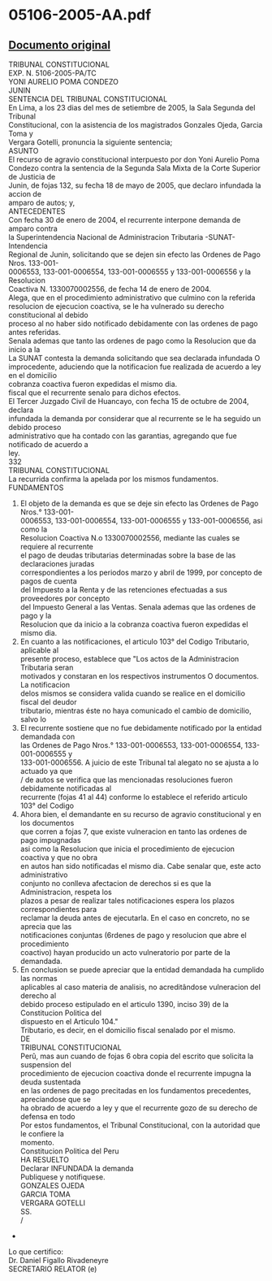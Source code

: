 
05106-2005-AA.pdf
=================
  
[Documento original](https://tc.gob.pe/jurisprudencia/2006/05106-2005-AA.pdf)  
---  
TRIBUNAL CONSTITUCIONAL  
EXP. N. 5106-2005-PA/TC  
YONI AURELIO POMA CONDEZO  
JUNIN  
SENTENCIA DEL TRIBUNAL CONSTITUCIONAL  
En Lima, a los 23 dias del mes de setiembre de 2005, la Sala Segunda del Tribunal  
Constitucional, con la asistencia de los magistrados Gonzales Ojeda, Garcia Toma y  
Vergara Gotelli, pronuncia la siguiente sentencia;  
ASUNTO  
El recurso de agravio constitucional interpuesto por don Yoni Aurelio Poma  
Condezo contra la sentencia de la Segunda Sala Mixta de la Corte Superior de Justicia de  
Junin, de fojas 132, su fecha 18 de mayo de 2005, que declaro infundada la accion de  
amparo de autos; y,  
ANTECEDENTES  
Con fecha 30 de enero de 2004, el recurrente interpone demanda de amparo contra  
la Superintendencia Nacional de Administracion Tributaria -SUNAT- Intendencia  
Regional de Junin, solicitando que se dejen sin efecto las Ordenes de Pago Nros. 133-001-  
0006553, 133-001-0006554, 133-001-0006555 y 133-001-0006556 y la Resolucion  
Coactiva N. 1330070002556, de fecha 14 de enero de 2004.  
Alega, que en el procedimiento administrativo que culmino con la referida  
resolucion de ejecucion coactiva, se le ha vulnerado su derecho constitucional al debido  
proceso al no haber sido notificado debidamente con las ordenes de pago antes referidas.  
Senala ademas que tanto las ordenes de pago como la Resolucion que da inicio a la  
La SUNAT contesta la demanda solicitando que sea declarada infundada O  
improcedente, aduciendo que la notificacion fue realizada de acuerdo a ley en el domicilio  
cobranza coactiva fueron expedidas el mismo dia.  
fiscal que el recurrente senalo para dichos efectos.  
El Tercer Juzgado Civil de Huancayo, con fecha 15 de octubre de 2004, declara  
infundada la demanda por considerar que al recurrente se le ha seguido un debido proceso  
administrativo que ha contado con las garantias, agregando que fue notificado de acuerdo a  
ley.  
332  
TRIBUNAL CONSTITUCIONAL  
La recurrida confirma la apelada por los mismos fundamentos.  
FUNDAMENTOS  
1. El objeto de la demanda es que se deje sin efecto las Ordenes de Pago Nros.° 133-001-  
0006553, 133-001-0006554, 133-001-0006555 y 133-001-0006556, asi como la  
Resolucion Coactiva N.o 1330070002556, mediante las cuales se requiere al recurrente  
el pago de deudas tributarias determinadas sobre la base de las declaraciones juradas  
correspondientes a los periodos marzo y abril de 1999, por concepto de pagos de cuenta  
del Impuesto a la Renta y de las retenciones efectuadas a sus proveedores por concepto  
del Impuesto General a las Ventas. Senala ademas que las ordenes de pago y la  
Resolucion que da inicio a la cobranza coactiva fueron expedidas el mismo dia.  
2. En cuanto a las notificaciones, el articulo 103° del Codigo Tributario, aplicable al  
presente proceso, establece que "Los actos de la Administracion Tributaria seran  
motivados y constaran en los respectivos instrumentos O documentos. La notificacion  
delos mismos se considera valida cuando se realice en el domicilio fiscal del deudor  
tributario, mientras éste no haya comunicado el cambio de domicilio, salvo lo  
3. El recurrente sostiene que no fue debidamente notificado por la entidad demandada con  
las Ordenes de Pago Nros.° 133-001-0006553, 133-001-0006554, 133-001-0006555 y  
133-001-0006556. A juicio de este Tribunal tal alegato no se ajusta a lo actuado ya que  
/ de autos se verifica que las mencionadas resoluciones fueron debidamente notificadas al  
recurrente (fojas 41 al 44) conforme lo establece el referido articulo 103° del Codigo  
4. Ahora bien, el demandante en su recurso de agravio constitucional y en los documentos  
que corren a fojas 7, que existe vulneracion en tanto las ordenes de pago impugnadas  
asi como la Resolucion que inicia el procedimiento de ejecucion coactiva y que no obra  
en autos han sido notificadas el mismo dia. Cabe senalar que, este acto administrativo  
conjunto no conlleva afectacion de derechos si es que la Administracion, respeta los  
plazos a pesar de realizar tales notificaciones espera los plazos correspondientes para  
reclamar la deuda antes de ejecutarla. En el caso en concreto, no se aprecia que las  
notificaciones conjuntas (6rdenes de pago y resolucion que abre el procedimiento  
coactivo) hayan producido un acto vulneratorio por parte de la demandada.  
5. En conclusion se puede apreciar que la entidad demandada ha cumplido las normas  
aplicables al caso materia de analisis, no acreditândose vulneracion del derecho al  
debido proceso estipulado en el articulo 1390, inciso 39) de la Constitucion Politica del  
dispuesto en el Articulo 104."  
Tributario, es decir, en el domicilio fiscal senalado por el mismo.  
DE  
TRIBUNAL CONSTITUCIONAL  
Perû, mas aun cuando de fojas 6 obra copia del escrito que solicita la suspension del  
procedimiento de ejecucion coactiva donde el recurrente impugna la deuda sustentada  
en las ordenes de pago precitadas en los fundamentos precedentes, apreciandose que se  
ha obrado de acuerdo a ley y que el recurrente gozo de su derecho de defensa en todo  
Por estos fundamentos, el Tribunal Constitucional, con la autoridad que le confiere la  
momento.  
Constitucion Politica del Peru  
HA RESUELTO  
Declarar INFUNDADA la demanda  
Publiquese y notifiquese.  
GONZALES OJEDA  
GARCIA TOMA  
VERGARA GOTELLI  
SS.  
/  
-  
Lo que certifico:  
Dr. Daniel Figallo Rivadeneyre  
SECRETARIO RELATOR (e)